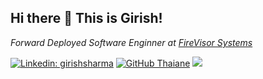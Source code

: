<h2>Hi there 👋 This is Girish! </h2>

<p><em>Forward Deployed Software Enginner at <a href="https://firevisor.com/">FireVisor Systems</em></p>

[![Linkedin: girishsharma](https://img.shields.io/badge/-girishsharma-blue?style=flat-square&logo=Linkedin&logoColor=white&link=https://www.linkedin.com/in/gsha001/)](https://www.linkedin.com/in/gsha001/)
[![GitHub Thaiane](https://img.shields.io/github/followers/letmerecall?label=follow&style=social)](https://github.com/letmerecall)
![](https://komarev.com/ghpvc/?username=letmerecall&style=flat-square&color=dc143c)


<!--
**letmerecall/letmerecall** is a ✨ _special_ ✨ repository because its `README.md` (this file) appears on your GitHub profile.

Here are some ideas to get you started:

- 🔭 I’m currently working on ...
- 🌱 I’m currently learning ...
- 👯 I’m looking to collaborate on ...
- 🤔 I’m looking for help with ...
- 💬 Ask me about ...
- 📫 How to reach me: ...
- 😄 Pronouns: ...
- ⚡ Fun fact: ...
-->
